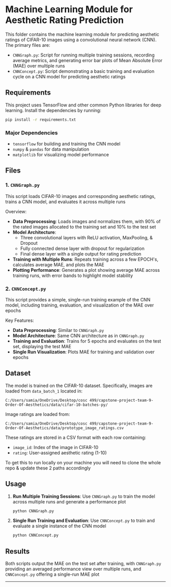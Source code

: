 # Machine Learning Module for Aesthetic Rating Prediction

This folder contains the machine learning module for predicting aesthetic ratings of CIFAR-10 images using a convolutional neural network (CNN). The primary files are:

- `CNNGraph.py`: Script for running multiple training sessions, recording average metrics, and generating error bar plots of Mean Absolute Error (MAE) over multiple runs
- `CNNConcept.py`: Script demonstrating a basic training and evaluation cycle on a CNN model for predicting aesthetic ratings

## Requirements

This project uses TensorFlow and other common Python libraries for deep learning. Install the dependencies by running:

```bash
pip install -r requirements.txt
```

### Major Dependencies

- `tensorflow` for building and training the CNN model
- `numpy` & `pandas` for data manipulation
- `matplotlib` for visualizing model performance

## Files

### 1. `CNNGraph.py`

This script loads CIFAR-10 images and corresponding aesthetic ratings, trains a CNN model, and evaluates it across multiple runs

Overview:
- **Data Preprocessing**: Loads images and normalizes them, with 90% of the rated images allocated to the training set and 10% to the test set
- **Model Architecture**: 
  - Three convolutional layers with ReLU activation, MaxPooling, & Dropout
  - Fully connected dense layer with dropout for regularization
  - Final dense layer with a single output for rating prediction
- **Training with Multiple Runs**: Repeats training across a few EPOCH's, calculates average MAE, and plots the MAE
- **Plotting Performance**: Generates a plot showing average MAE across training runs, with error bands to highlight model stability

### 2. `CNNConcept.py`

This script provides a simple, single-run training example of the CNN model, including training, evaluation, and visualization of the MAE over epochs

Key Features:
- **Data Preprocessing**: Similar to `CNNGraph.py`
- **Model Architecture**: Same CNN architecture as in `CNNGraph.py`
- **Training and Evaluation**: Trains for 5 epochs and evaluates on the test set, displaying the test MAE
- **Single Run Visualization**: Plots MAE for training and validation over epochs

## Dataset

The model is trained on the CIFAR-10 dataset. Specifically, images are loaded from `data_batch_1` located in:

```
C:/Users/samia/OneDrive/Desktop/cosc 499/capstone-project-team-9-Order-Of-Aesthetics/data/cifar-10-batches-py/
```

Image ratings are loaded from:

```
C:/Users/samia/OneDrive/Desktop/cosc 499/capstone-project-team-9-Order-Of-Aesthetics/data/prototype_image_ratings.csv
```

These ratings are stored in a CSV format with each row containing:
- `image_id`: Index of the image in CIFAR-10
- `rating`: User-assigned aesthetic rating (1-10)

To get this to run locally on your machine you will need to clone the whole repo & update these 2 paths accordingly

## Usage

1. **Run Multiple Training Sessions**: Use `CNNGraph.py` to train the model across multiple runs and generate a performance plot

    ```bash
    python CNNGraph.py
    ```

2. **Single Run Training and Evaluation**: Use `CNNConcept.py` to train and evaluate a single instance of the CNN model

    ```bash
    python CNNConcept.py
    ```

## Results

Both scripts output the MAE on the test set after training, with `CNNGraph.py` providing an averaged performance view over multiple runs, and `CNNConcept.py` offering a single-run MAE plot

---

